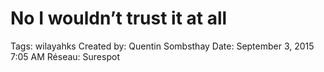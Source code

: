 # No I wouldn’t trust it at all

Tags: wilayahks
Created by: Quentin Sombsthay
Date: September 3, 2015 7:05 AM
Réseau: Surespot